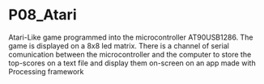 # P08_Atari
Atari-Like game programmed into the microcontroller AT90USB1286. The game is displayed on a 8x8 led matrix. There is a channel of serial comunication between the microcontroller and the computer to store the top-scores on a text file and display them on-screen on an app made with Processing framework 

